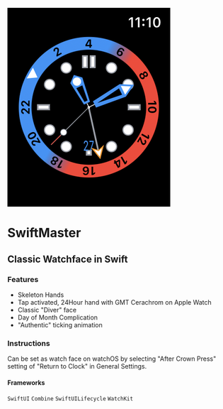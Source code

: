 ![Swiftmaster Screenshot](watchface.png?raw=true "Screenshot")

#  SwiftMaster

##  Classic Watchface in Swift

### Features

* Skeleton Hands
* Tap activated, 24Hour hand with GMT Cerachrom on Apple Watch
* Classic "Diver" face
* Day of Month Complication
* "Authentic" ticking animation

### Instructions

Can be set as watch face on watchOS by selecting "After Crown Press" setting of "Return to Clock" in General Settings.

#### Frameworks
`SwiftUI` `Combine` `SwiftUILifecycle` `WatchKit`

